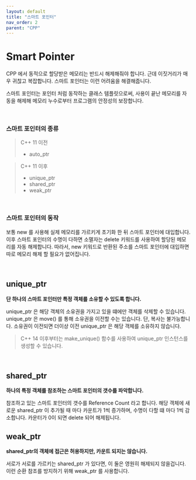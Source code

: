 ```yaml
---
layout: default
title: "스마트 포인터"
nav_order: 2
parent: "CPP"
---
```


# Smart Pointer

CPP 에서 동적으로 할당받은 메모리는 반드시 해제해줘야 합니다. 근데 이짓거리가 매우 귀찮고 복잡합니다.
스마트 포인터는 이런 어려움을 해결해줍니다.

스마트 포인터는 포인터 처럼 동작하는 클래스 템플릿으로써, 사용이 끝난 메모리를 자동을 해제해 메모리 누수로부터 프로그램의 안정성의 보장합니다.

&nbsp;

### 스마트 포인터의 종류

> C++ 11 이전
> * auto_ptr

> C++ 11 이후
> * unique_ptr
> * shared_ptr
> * weak_ptr

&nbsp;

### 스마트 포인터의 동작

보통 new 를 사용해 실제 메모리를 가르키게 초기화 한 뒤 스마트 포인터에 대입합니다.
이후 스마트 포인터의 수명이 다하면 소멸자는 delete 키워드를 사용하여 할당된 메모리를 자동 해제합니다.
따라서, new 키워드로 반환된 주소를 스마트 포인터에 대입하면 따로 메모리 해제 할 필요가 없어집니다.

&nbsp;

## unique_ptr

**단 하나의 스마트 포인터만 특정 객체를 소유할 수 있도록 합니다.**

unique_ptr 은 해당 객체의 소유권을 가지고 있을 떄에만 객체를 삭제할 수 있습니다.
unique_ptr 은 move() 를 통해 소유권을 이전할 수는 있습니다. 단, 복사는 불가능합니다.
소유권이 이전되면 더이상 이전 unique_ptr 은 해당 객체를 소유하지 않습니다.

> C++ 14 이후부터는 make_unique() 함수를 사용하여 unique_ptr 인스턴스를 생성할 수 있습니다.

&nbsp;

## shared_ptr

**하나의 특정 객체를 참조하는 스마트 포인터의 갯수를 파악합니다.**

참조하고 있는 스마트 포인터의 갯수를 Reference Count 라고 합니다.
해당 객체에 새로운 shared_ptr 이 추가될 때 마다 카운트가 1씩 증가하며, 수명이 다할 떄 마다 1씩 감소합니다.
카운터가 0이 되면 delete 되어 해제됩니다.

## weak_ptr

**shared_ptr의 객체에 접근은 허용하지만, 카운트 되지는 않습니다.**

서로가 서로를 가르키는 shared_ptr 가 있다면, 이 둘은 영원히 해제되지 않을겁니다.
이런 순환 참조를 방지하기 위해 weak_ptr 를 사용합니다.

&nbsp;
